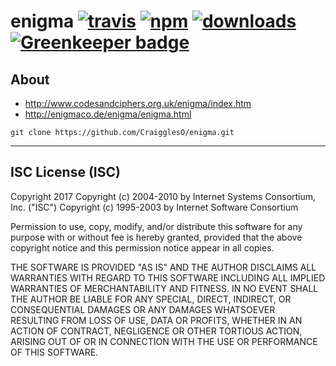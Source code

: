 # enigma [![travis][travis-image]][travis-url] [![npm][npm-image]][npm-url] [![downloads][downloads-image]][downloads-url] [![Greenkeeper badge](https://badges.greenkeeper.io/CraigglesO/enigma.svg)](https://greenkeeper.io/)

[travis-image]: https://travis-ci.org/CraigglesO/enigma.svg?branch=master
[travis-url]: https://travis-ci.org/CraigglesO/enigma
[npm-image]: https://img.shields.io/npm/v/CraigglesO/enigma.svg
[npm-url]: https://npmjs.org/package/enigma
[downloads-image]: https://img.shields.io/npm/dm/enigma.svg
[downloads-url]: https://npmjs.org/package/enigma

## About

* http://www.codesandciphers.org.uk/enigma/index.htm
* http://enigmaco.de/enigma/enigma.html

`git clone https://github.com/CraigglesO/enigma.git`

---

## ISC License (ISC)

Copyright 2017 <CraigglesO>
Copyright (c) 2004-2010 by Internet Systems Consortium, Inc. ("ISC")
Copyright (c) 1995-2003 by Internet Software Consortium


Permission to use, copy, modify, and/or distribute this software for any purpose with or without fee is hereby granted, provided that the above copyright notice and this permission notice appear in all copies.

THE SOFTWARE IS PROVIDED "AS IS" AND THE AUTHOR DISCLAIMS ALL WARRANTIES WITH REGARD TO THIS SOFTWARE INCLUDING ALL IMPLIED WARRANTIES OF MERCHANTABILITY AND FITNESS. IN NO EVENT SHALL THE AUTHOR BE LIABLE FOR ANY SPECIAL, DIRECT, INDIRECT, OR CONSEQUENTIAL DAMAGES OR ANY DAMAGES WHATSOEVER RESULTING FROM LOSS OF USE, DATA OR PROFITS, WHETHER IN AN ACTION OF CONTRACT, NEGLIGENCE OR OTHER TORTIOUS ACTION, ARISING OUT OF OR IN CONNECTION WITH THE USE OR PERFORMANCE OF THIS SOFTWARE.
